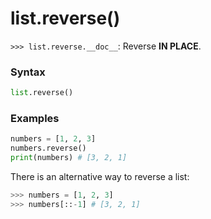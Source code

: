 # list.reverse()

`>>> list.reverse.__doc__`: Reverse **IN PLACE**.

### Syntax

```python
list.reverse()
```

### Examples

```python
numbers = [1, 2, 3]
numbers.reverse()
print(numbers) # [3, 2, 1]
```

There is an alternative way to reverse a list:

```python
>>> numbers = [1, 2, 3]
>>> numbers[::-1] # [3, 2, 1]
```